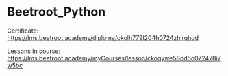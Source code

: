 # Beetroot_Python

Certificate:
https://lms.beetroot.academy/diploma/ckolh779l204h0724zhirqhod

Lessons in course:
https://lms.beetroot.academy/myCourses/lesson/ckoqywe58dd5o072478i7w5bc
